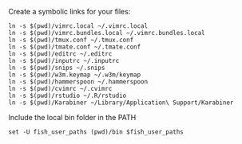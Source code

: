Create a symbolic links for your files:

	ln -s $(pwd)/vimrc.local ~/.vimrc.local
	ln -s $(pwd)/vimrc.bundles.local ~/.vimrc.bundles.local
	ln -s $(pwd)/tmux.conf ~/.tmux.conf
	ln -s $(pwd)/tmate.conf ~/.tmate.conf
	ln -s $(pwd)/editrc ~/.editrc
	ln -s $(pwd)/inputrc ~/.inputrc
	ln -s $(pwd)/snips ~/.snips
	ln -s $(pwd)/w3m.keymap ~/.w3m/keymap
	ln -s $(pwd)/hammerspoon ~/.hammerspoon
	ln -s $(pwd)/cvimrc ~/.cvimrc
	ln -s $(pwd)/rstudio ~/.R/rstudio
	ln -s $(pwd)/Karabiner ~/Library/Application\ Support/Karabiner

Include the local bin folder in the PATH

	set -U fish_user_paths (pwd)/bin $fish_user_paths

